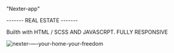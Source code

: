 "Nexter-app" 

------- REAL ESTATE -------

Builth with HTML / SCSS AND JAVASCRPT. FULLY RESPONSIVE

![nexter-—-your-home-your-freedom](https://user-images.githubusercontent.com/79769638/156231069-25b61aed-2302-4f1f-822a-038c8cc1e539.png)
